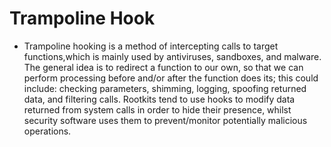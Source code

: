 # Trampoline Hook

* Trampoline hooking is a method of intercepting calls to target functions,which is mainly used by antiviruses, sandboxes, and malware. 
The general idea is to redirect a function to our own, so that we can perform processing before and/or after the function does its; this could include: checking parameters, shimming, logging, spoofing returned data, and filtering calls.
Rootkits tend to use hooks to modify data returned from system calls in order to hide their presence,
whilst security software uses them to prevent/monitor potentially malicious operations.
